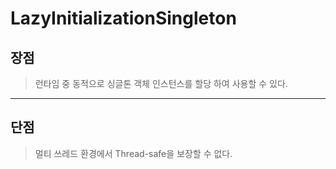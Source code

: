 # LazyInitializationSingleton

## 장점
> 런타임 중 동적으로 싱글톤 객체 인스턴스를 할당 하여 사용할 수 있다.

-----------------------
       
## 단점
> 멀티 쓰레드 환경에서 Thread-safe을 보장할 수 없다.